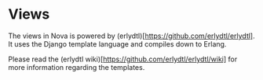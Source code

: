 # Views

The views in Nova is powered by (erlydtl)[https://github.com/erlydtl/erlydtl]. It uses the Django template language and compiles down to Erlang.

Please read the (erlydtl wiki)[https://github.com/erlydtl/erlydtl/wiki] for more information regarding the templates.
